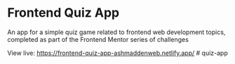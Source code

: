 # Frontend Quiz App

An app for a simple quiz game related to frontend web development topics, completed as part of the Frontend Mentor series of challenges

View live: https://frontend-quiz-app-ashmaddenweb.netlify.app/
#   q u i z - a p p  
 